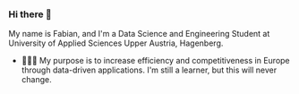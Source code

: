 ### Hi there 👋

My name is Fabian, and I'm a Data Science and Engineering Student at University of Applied Sciences Upper Austria, Hagenberg.

- 👨🏻‍💻 My purpose is to increase efficiency and competitiveness in Europe through data-driven applications. I'm still a learner, but this will never change.

